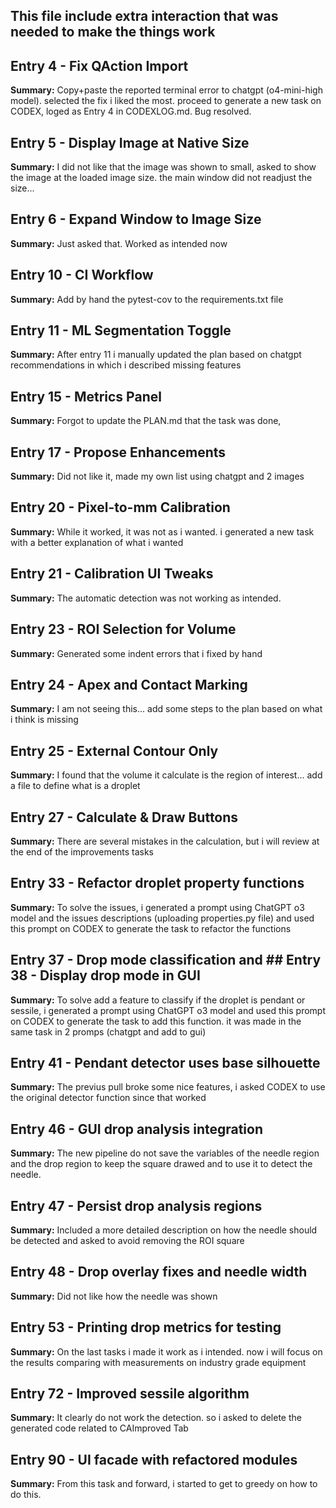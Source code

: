 ## This file include extra interaction that was needed to make the things work

## Entry 4 - Fix QAction Import

**Summary:** Copy+paste the reported terminal error to chatgpt (o4-mini-high model). selected the fix i liked the most. proceed to generate a new task on CODEX, loged as Entry 4 in CODEXLOG.md. Bug resolved.   

## Entry 5 - Display Image at Native Size
**Summary:** I did not like that the image was shown to small, asked to show the image at the loaded image size. the main window did not readjust the size...  

## Entry 6 - Expand Window to Image Size
**Summary:** Just asked that. Worked as intended now 


## Entry 10 - CI Workflow
**Summary:** Add by hand the pytest-cov to the requirements.txt file


## Entry 11 - ML Segmentation Toggle
**Summary:** After entry 11 i manually updated the plan based on chatgpt recommendations in which i described missing features

## Entry 15 - Metrics Panel
**Summary:** Forgot to update the PLAN.md that the task was done,
## Entry 17 - Propose Enhancements
**Summary:** Did not like it, made my own list using chatgpt and 2 images

## Entry 20 - Pixel-to-mm Calibration
**Summary:** While it worked, it was not as i wanted. i generated a new task with a better explanation of what i wanted

## Entry 21 - Calibration UI Tweaks
**Summary:** The automatic detection was not working as intended. 

## Entry 23 - ROI Selection for Volume
**Summary:** Generated some indent errors that i fixed by hand

## Entry 24 - Apex and Contact Marking
**Summary:** I am not seeing this... add some steps to the plan based on what i think is missing

## Entry 25 - External Contour Only
**Summary:** I found that the volume it calculate is the region of interest... add a file to define what is a droplet

## Entry 27 - Calculate & Draw Buttons
**Summary:** There are several mistakes in the calculation, but i will review at the end of the improvements tasks

## Entry 33 - Refactor droplet property functions
**Summary:** To solve the issues, i generated a prompt using ChatGPT o3 model and the issues descriptions (uploading properties.py file) and used this prompt on CODEX to generate the task to refactor the functions

## Entry 37 - Drop mode classification and ## Entry 38 - Display drop mode in GUI
**Summary:** To solve add a feature to classify if the droplet is pendant or sessile, i generated a prompt using ChatGPT o3 model and  used this prompt on CODEX to generate the task to add this function. it was made in the same task in 2 promps (chatgpt and add to gui)

## Entry 41 - Pendant detector uses base silhouette
**Summary:** The previus pull broke some nice features, i asked CODEX to use the original detector function since that worked

## Entry 46 - GUI drop analysis integration
**Summary:** The new pipeline do not save the variables of the needle region and the drop region to keep the square drawed and to use it to detect the needle. 

## Entry 47 - Persist drop analysis regions
**Summary:** Included a more detailed description on how the needle should be detected and asked to avoid removing the ROI square

## Entry 48 - Drop overlay fixes and needle width
**Summary:** Did not like how the needle was shown

## Entry 53 - Printing drop metrics for testing
**Summary:** On the last tasks i made it work as i intended. now i will focus on the results comparing with measurements on industry grade equipment

## Entry 72 - Improved sessile algorithm
**Summary:** It clearly do not work the detection. so i asked to delete the generated code related to CAImproved Tab

## Entry 90 - UI facade with refactored modules
**Summary:** From this task and forward, i started to get to greedy on how to do this. 